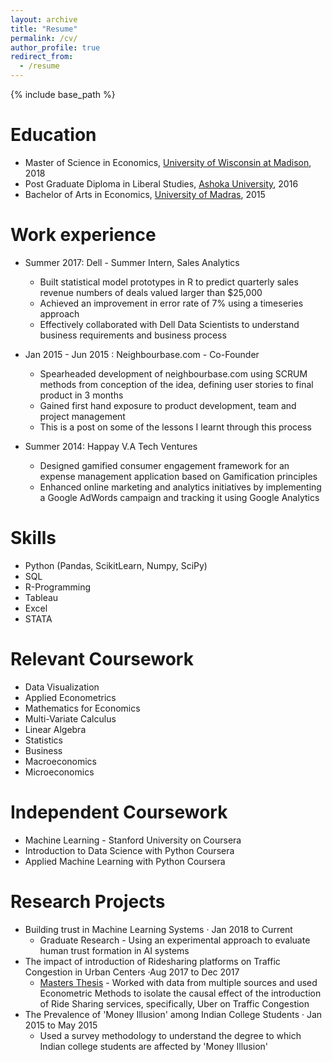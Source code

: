 ```yaml
---
layout: archive
title: "Resume"
permalink: /cv/
author_profile: true
redirect_from:
  - /resume
---
```


{% include base_path %}

Education
======
* Master of Science in Economics, [University of Wisconsin at Madison](https://econ.wisc.edu/masters/), 2018
* Post Graduate Diploma in Liberal Studies, [Ashoka University](https://www.ashoka.edu.in/YIF), 2016
* Bachelor of Arts in Economics, [University of Madras](https://www.mcc.edu.in/index.php/departments/aided-stream/economics), 2015

Work experience
======
* Summer 2017: Dell - Summer Intern, Sales Analytics
  * Built statistical model prototypes in R to predict quarterly sales revenue numbers of deals valued larger than $25,000
  * Achieved an improvement in error rate of 7% using a timeseries approach
  * Effectively collaborated with Dell Data Scientists to understand business requirements and business process

* Jan 2015 - Jun 2015 : Neighbourbase.com - Co-Founder
  * Spearheaded development of neighbourbase.com using SCRUM methods from conception of the idea, defining user stories to     final product in 3 months
  * Gained first hand exposure to product development, team and project management
  * This is a post on some of the lessons I learnt through this process
  
* Summer 2014: Happay V.A Tech Ventures 
  * Designed gamified consumer engagement framework for an expense management application based on Gamification principles
  * Enhanced online marketing and analytics initiatives by implementing a Google AdWords campaign and tracking it using Google Analytics
  
Skills
======
* Python (Pandas, ScikitLearn, Numpy, SciPy)
* SQL
* R-Programming
* Tableau
* Excel 
* STATA

Relevant Coursework 
=====
* Data Visualization
* Applied Econometrics
* Mathematics for Economics
* Multi-Variate Calculus
* Linear Algebra
* Statistics
* Business
* Macroeconomics
* Microeconomics 

Independent Coursework
======
* Machine Learning - Stanford University on Coursera
* Introduction to Data Science with Python Coursera
* Applied Machine Learning with Python Coursera

Research Projects
======
* Building trust in Machine Learning Systems · Jan 2018 to Current
  * Graduate Research - Using an experimental approach to evaluate human trust formation in AI systems
* The impact of introduction of Ridesharing platforms on Traffic Congestion in Urban Centers ·Aug 2017 to Dec 2017
  * [Masters Thesis](www.vigneshananth.com/posts/2018/ridesharingtrafficcongestion) - Worked with data from multiple sources and used Econometric Methods to isolate the causal effect of the introduction of Ride Sharing services, specifically, Uber on Traffic Congestion
* The Prevalence of 'Money Illusion' among Indian College Students · Jan 2015 to May 2015
  * Used a survey methodology to understand the degree to which Indian college students are affected by 'Money Illusion'
  
